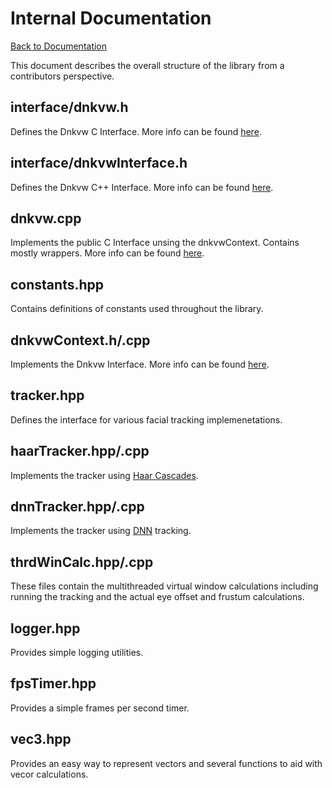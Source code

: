# Internal Documentation
[Back to Documentation](index.md)

This document describes the overall structure of the library from a contributors perspective.

## interface/dnkvw.h
Defines the Dnkvw C Interface. More info can be found [here](c-api.md).

## interface/dnkvwInterface.h
Defines the Dnkvw C++ Interface. More info can be found [here](cpp-api.md).

## dnkvw.cpp
Implements the public C Interface unsing the dnkvwContext. Contains mostly wrappers.
More info can be found [here](c-api.md).

## constants.hpp
Contains definitions of constants used throughout the library.

## dnkvwContext.h/.cpp
Implements the Dnkvw Interface. More info can be found [here](cpp-api.md).

## tracker.hpp
Defines the interface for various facial tracking implemenetations. 

## haarTracker.hpp/.cpp
Implements the tracker using [Haar Cascades](https://docs.opencv.org/trunk/db/d28/tutorial_cascade_classifier.html).

## dnnTracker.hpp/.cpp
Implements the tracker using [DNN](https://en.wikipedia.org/wiki/Deep_learning#Deep_neural_networks) tracking.

## thrdWinCalc.hpp/.cpp
These files contain the multithreaded virtual window calculations including running the tracking and the actual eye offset and frustum calculations.

## logger.hpp
Provides simple logging utilities.

## fpsTimer.hpp
Provides a simple frames per second timer.

## vec3.hpp
Provides an easy way to represent vectors and several functions to aid with vecor calculations.
